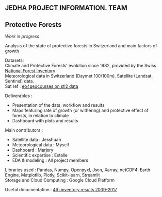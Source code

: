 ## JEDHA PROJECT INFORMATION. TEAM

## Protective Forests

*Work in progress*

Analysis of the state of protective forests in Switzerland and main factors of growth<br>

Datasets:<br>
Climate and Protective Forests' evolution since 1982, provided by the Swiss <a href="https://www.lfi.ch/">National Forest Inventory</a><br>
Meteorological data in Switzerland (Daymet 100/100m), Satellite (Landsat, Sentinel) data.<br>
Sat ref : <a href="https://eo4geocourses.github.io/IGIK_Sentinel2-Data-and-Vegetation-Indices/#/23">eo4geocourses on stl2 data</a><br>

Deliverables :
- Presentation of the data, workflow and results
- Maps featuring rate of growth (or withering) and protective effect of forests, in relation to climate
- Dashboard with plots and results

Main contributors :
- Satellite data : Jesshuan
- Meteorological data : Myself
- Dashboard : Marjory
- Scientific expertise : Estelle
- EDA & modeling : All project members

Libraries used :
Pandas, Numpy, Openpyxl, Json, Xarray, netCDF4, Earth Engine, Matplotlib, Plotly, Scikit-learn, Streamlit<br>
Storage and Cloud Computing : Google Cloud Platform

Useful documentation : <a href="https://www.researchgate.net/profile/Urs-Beat-Braendli/publication/342143876_Inventaire_forestier_national_suisse_Resultats_du_quatrieme_inventaire_2009_-_2017/links/5ee43ba0299bf1faac52615a/Inventaire-forestier-national-suisse-Resultats-du-quatrieme-inventaire-2009-2017.pdf">4th inventory results 2009-2017</a>